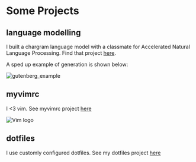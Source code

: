 # Some Projects

## language modelling

I built a chargram language model with a classmate for Accelerated Natural Language Processing. Find that project [here](https://github.com/klebster2/chargram-model).

A sped up example of generation is shown below:

![gutenberg_example](https://github.com/klebster2/perplexity-toolkit/blob/master/gutenberg_example.gif "An example of generating characters using a 10-gram gutenberg model")

## myvimrc

I <3 vim. See myvimrc project [here](https://github.com/klebster2/myvimrc)

![Vim logo](https://images.wikia.com/vim/images/8/89/Wiki-wordmark.png "")

## dotfiles

I use customly configured dotfiles. See my dotfiles project [here](https://github.com/klebster2/dotfiles)

